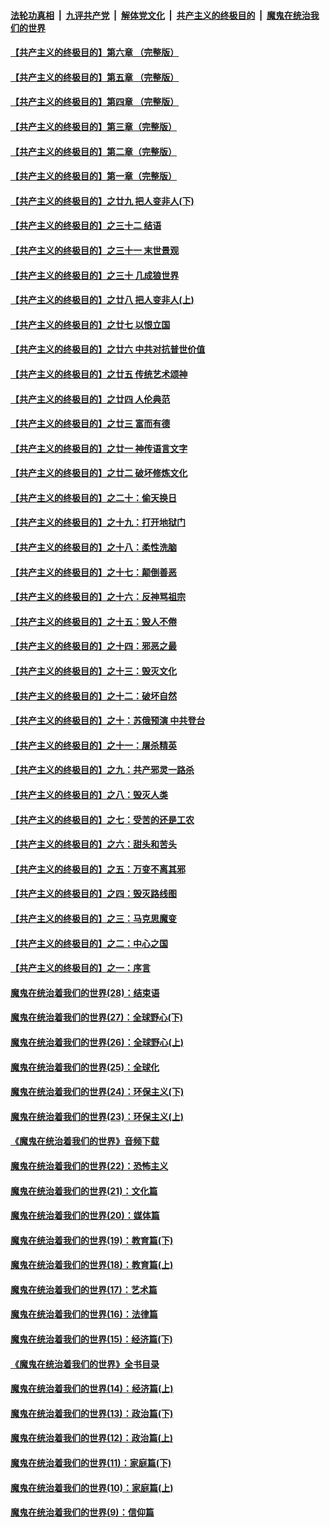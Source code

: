 

####  [法轮功真相](../../../../basic/blob/master/README.md?t=06290631) &nbsp;|&nbsp; [九评共产党](../../../../9ping.md/blob/master/README.md?t=06290631) &nbsp;|&nbsp; [解体党文化](../../../../jtdwh.md/blob/master/README.md?t=06290631)  &nbsp;|&nbsp; [共产主义的终极目的](../../../../gczydzjmd.md/blob/master/README.md?t=06290631) &nbsp;|&nbsp; [魔鬼在统治我们的世界](../../../../mgztzwmdsj.md/blob/master/README.md?t=06290631) 

#### [【共产主义的终极目的】第六章 （完整版）](../pages/nsc422/n11428913.md?t=06290631) 

#### [【共产主义的终极目的】第五章 （完整版）](../pages/nsc422/n11428912.md?t=06290631) 

#### [【共产主义的终极目的】第四章 （完整版）](../pages/nsc422/n11428907.md?t=06290631) 

#### [【共产主义的终极目的】第三章（完整版）](../pages/nsc422/n11428848.md?t=06290631) 

#### [【共产主义的终极目的】第二章（完整版）](../pages/nsc422/n11428831.md?t=06290631) 

#### [【共产主义的终极目的】第一章（完整版）](../pages/nsc422/n11417651.md?t=06290631) 

#### [【共产主义的终极目的】之廿九 把人变非人(下)](../pages/nsc422/n11344140.md?t=06290631) 

#### [【共产主义的终极目的】之三十二 结语](../pages/nsc422/n11360535.md?t=06290631) 

#### [【共产主义的终极目的】之三十一 末世景观](../pages/nsc422/n11351129.md?t=06290631) 

#### [【共产主义的终极目的】之三十 几成狼世界](../pages/nsc422/n11348280.md?t=06290631) 

#### [【共产主义的终极目的】之廿八 把人变非人(上)](../pages/nsc422/n11340492.md?t=06290631) 

#### [【共产主义的终极目的】之廿七 以恨立国](../pages/nsc422/n11336944.md?t=06290631) 

#### [【共产主义的终极目的】之廿六 中共对抗普世价值](../pages/nsc422/n11324785.md?t=06290631) 

#### [【共产主义的终极目的】之廿五 传统艺术颂神](../pages/nsc422/n11296396.md?t=06290631) 

#### [【共产主义的终极目的】之廿四 人伦典范](../pages/nsc422/n11296397.md?t=06290631) 

#### [【共产主义的终极目的】之廿三 富而有德](../pages/nsc422/n11283598.md?t=06290631) 

#### [【共产主义的终极目的】之廿一 神传语言文字](../pages/nsc422/n11263265.md?t=06290631) 

#### [【共产主义的终极目的】之廿二 破坏修炼文化](../pages/nsc422/n11245728.md?t=06290631) 

#### [【共产主义的终极目的】之二十：偷天换日](../pages/nsc422/n11238846.md?t=06290631) 

#### [【共产主义的终极目的】之十九：打开地狱门](../pages/nsc422/n11206376.md?t=06290631) 

#### [【共产主义的终极目的】之十八：柔性洗脑](../pages/nsc422/n11199994.md?t=06290631) 

#### [【共产主义的终极目的】之十七：颠倒善恶](../pages/nsc422/n11179782.md?t=06290631) 

#### [【共产主义的终极目的】之十六：反神骂祖宗](../pages/nsc422/n11166798.md?t=06290631) 

#### [【共产主义的终极目的】之十五：毁人不倦](../pages/nsc422/n11166792.md?t=06290631) 

#### [【共产主义的终极目的】之十四：邪恶之最](../pages/nsc422/n11150249.md?t=06290631) 

#### [【共产主义的终极目的】之十三：毁灭文化](../pages/nsc422/n11135227.md?t=06290631) 

#### [【共产主义的终极目的】之十二：破坏自然](../pages/nsc422/n11135214.md?t=06290631) 

#### [【共产主义的终极目的】之十：苏俄预演 中共登台](../pages/nsc422/n11118424.md?t=06290631) 

#### [【共产主义的终极目的】之十一：屠杀精英](../pages/nsc422/n11118442.md?t=06290631) 

#### [【共产主义的终极目的】之九：共产邪灵一路杀](../pages/nsc422/n11114139.md?t=06290631) 

#### [【共产主义的终极目的】之八：毁灭人类](../pages/nsc422/n11108503.md?t=06290631) 

#### [【共产主义的终极目的】之七：受苦的还是工农](../pages/nsc422/n11101809.md?t=06290631) 

#### [【共产主义的终极目的】之六：甜头和苦头](../pages/nsc422/n11096971.md?t=06290631) 

#### [【共产主义的终极目的】之五：万变不离其邪](../pages/nsc422/n11091285.md?t=06290631) 

#### [【共产主义的终极目的】之四：毁灭路线图](../pages/nsc422/n11086284.md?t=06290631) 

#### [【共产主义的终极目的】之三：马克思魔变](../pages/nsc422/n11061941.md?t=06290631) 

#### [【共产主义的终极目的】之二：中心之国](../pages/nsc422/n11047728.md?t=06290631) 

#### [【共产主义的终极目的】之一：序言](../pages/nsc422/n11086077.md?t=06290631) 

#### [魔鬼在统治着我们的世界(28)：结束语](../pages/nsc422/n10936246.md?t=06290631) 

#### [魔鬼在统治着我们的世界(27)：全球野心(下)](../pages/nsc422/n10928319.md?t=06290631) 

#### [魔鬼在统治着我们的世界(26)：全球野心(上)](../pages/nsc422/n10900318.md?t=06290631) 

#### [魔鬼在统治着我们的世界(25)：全球化](../pages/nsc422/n10788205.md?t=06290631) 

#### [魔鬼在统治着我们的世界(24)：环保主义(下)](../pages/nsc422/n10695307.md?t=06290631) 

#### [魔鬼在统治着我们的世界(23)：环保主义(上)](../pages/nsc422/n10688613.md?t=06290631) 

#### [《魔鬼在统治着我们的世界》音频下载](../pages/nsc422/n10635553.md?t=06290631) 

#### [魔鬼在统治着我们的世界(22)：恐怖主义](../pages/nsc422/n10614727.md?t=06290631) 

#### [魔鬼在统治着我们的世界(21)：文化篇](../pages/nsc422/n10597706.md?t=06290631) 

#### [魔鬼在统治着我们的世界(20)：媒体篇](../pages/nsc422/n10586579.md?t=06290631) 

#### [魔鬼在统治着我们的世界(19)：教育篇(下)](../pages/nsc422/n10564808.md?t=06290631) 

#### [魔鬼在统治着我们的世界(18)：教育篇(上)](../pages/nsc422/n10526970.md?t=06290631) 

#### [魔鬼在统治着我们的世界(17)：艺术篇](../pages/nsc422/n10499093.md?t=06290631) 

#### [魔鬼在统治着我们的世界(16)：法律篇](../pages/nsc422/n10485969.md?t=06290631) 

#### [魔鬼在统治着我们的世界(15)：经济篇(下)](../pages/nsc422/n10469975.md?t=06290631) 

#### [《魔鬼在统治着我们的世界》全书目录](../pages/nsc422/n10464261.md?t=06290631) 

#### [魔鬼在统治着我们的世界(14)：经济篇(上)](../pages/nsc422/n10457370.md?t=06290631) 

#### [魔鬼在统治着我们的世界(13)：政治篇(下)](../pages/nsc422/n10448270.md?t=06290631) 

#### [魔鬼在统治着我们的世界(12)：政治篇(上)](../pages/nsc422/n10444576.md?t=06290631) 

#### [魔鬼在统治着我们的世界(11)：家庭篇(下)](../pages/nsc422/n10440961.md?t=06290631) 

#### [魔鬼在统治着我们的世界(10)：家庭篇(上)](../pages/nsc422/n10435448.md?t=06290631) 

#### [魔鬼在统治着我们的世界(9)：信仰篇](../pages/nsc422/n10432159.md?t=06290631) 

